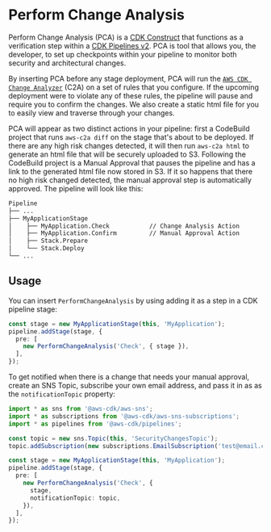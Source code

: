 # Perform Change Analysis

Perform Change Analysis (PCA) is a [CDK Construct](https://docs.aws.amazon.com/cdk/latest/guide/constructs.html) that functions as a 
verification step within a [CDK Pipelines v2](https://aws.amazon.com/blogs/developer/cdk-pipelines-continuous-delivery-for-aws-cdk-applications/).
PCA is tool that allows you, the developer, to set up checkpoints within your
pipeline to monitor both security and architectural changes.

By inserting PCA before any stage deployment, PCA will run the [`AWS CDK Change Analyzer`](https://www.npmjs.com/package/aws-c2a)
(C2A) on a set of rules that you configure. If the upcoming deployment were
to violate any of these rules, the pipeline will pause and require you to confirm
the changes. We also create a static html file for you to easily view and traverse through
your changes.

PCA will appear as two distinct actions in your pipeline: first a CodeBuild project
that runs `aws-c2a diff` on the stage that's about to be deployed. If there are any
high risk changes detected, it will then run `aws-c2a html` to generate an html file
that will be securely uploaded to S3. Following the CodeBuild project is a Manual Approval
that pauses the pipeline and has a link to the generated html file now stored in S3.
If it so happens that there no high risk changed detected, the manual approval step
is automatically approved. The pipeline will look like this:

```txt
Pipeline
├── ...
├── MyApplicationStage
│    ├── MyApplication.Check           // Change Analysis Action
│    ├── MyApplication.Confirm         // Manual Approval Action
│    ├── Stack.Prepare
│    └── Stack.Deploy
└── ...
```

## Usage

You can insert `PerformChangeAnalysis` by using adding it as a step in a CDK pipeline stage:

```ts
const stage = new MyApplicationStage(this, 'MyApplication');
pipeline.addStage(stage, {
  pre: [
    new PerformChangeAnalysis('Check', { stage }),
  ],
});
```

To get notified when there is a change that needs your manual approval,
create an SNS Topic, subscribe your own email address, and pass it in as
as the `notificationTopic` property:

```ts
import * as sns from '@aws-cdk/aws-sns';
import * as subscriptions from '@aws-cdk/aws-sns-subscriptions';
import * as pipelines from '@aws-cdk/pipelines';

const topic = new sns.Topic(this, 'SecurityChangesTopic');
topic.addSubscription(new subscriptions.EmailSubscription('test@email.com'));

const stage = new MyApplicationStage(this, 'MyApplication');
pipeline.addStage(stage, {
  pre: [
    new PerformChangeAnalysis('Check', {
      stage,
      notificationTopic: topic,
    }),
  ],
});
```
